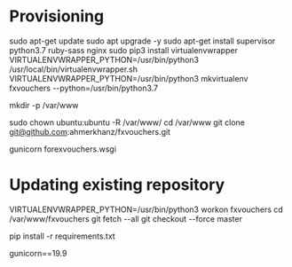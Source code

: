 
# Provisioning
sudo apt-get update
sudo apt upgrade -y
sudo apt-get install supervisor python3.7 ruby-sass nginx
sudo pip3 install virtualenvwrapper
VIRTUALENVWRAPPER_PYTHON=/usr/bin/python3 /usr/local/bin/virtualenvwrapper.sh
VIRTUALENVWRAPPER_PYTHON=/usr/bin/python3 mkvirtualenv fxvouchers --python=/usr/bin/python3.7

mkdir -p /var/www

sudo chown ubuntu:ubuntu -R /var/www/
cd /var/www
git clone git@github.com:ahmerkhanz/fxvouchers.git

gunicorn forexvouchers.wsgi


# Updating existing repository

VIRTUALENVWRAPPER_PYTHON=/usr/bin/python3 workon fxvouchers
cd /var/www/fxvouchers
git fetch --all
git checkout --force master

pip install -r requirements.txt

gunicorn==19.9

